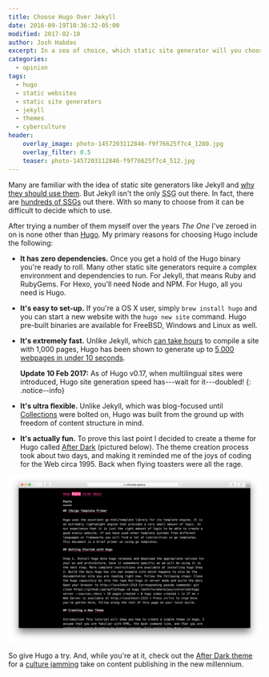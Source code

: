 ```yaml
---
title: Choose Hugo Over Jekyll
date: 2016-09-19T10:36:32-05:00
modified: 2017-02-10
author: Josh Habdas
excerpt: In a sea of choice, which static site generator will you choose?
categories:
  - opinion
tags:
  - hugo
  - static websites
  - static site generators
  - jekyll
  - themes
  - cyberculture
header:
    overlay_image: photo-1457203112846-f9f76625f7c4_1280.jpg
    overlay_filter: 0.5
    teaser: photo-1457203112846-f9f76625f7c4_512.jpg
---
```


Many are familiar with the idea of static site generators like Jekyll and [why they should use them](http://jekyll.tips/jekyll-casts/why-use-a-static-site-generator/). But Jekyll isn't the only <abbr title="Static Site Generator">SSG</abbr> out there. In fact, there are <a href="https://staticsitegenerators.net/" rel="nofollow">hundreds of SSGs</a> out there. With so many to choose from it can be difficult to decide which to use.

After trying a number of them myself over the years _The One_ I've zeroed in on is none other than [Hugo](https://gohugo.io). My primary reasons for choosing Hugo include the following:

- **It has zero dependencies.** Once you get a hold of the Hugo binary you're ready to roll. Many other static site generators require a complex environment and dependencies to run. For Jekyll, that means Ruby and RubyGems. For Hexo, you'll need Node and NPM. For Hugo, all you need is Hugo.
- **It's easy to set-up.** If you're a OS X user, simply `brew install hugo` and you can start a new website with the `hugo new site` command. Hugo pre-built binaries are available for FreeBSD, Windows and Linux as well.
- **It's extremely fast.** Unlike Jekyll, which [can take hours](https://mademistakes.com/articles/using-jekyll-2016/#posts-for-all-the-things) to compile a site with 1,000 pages, Hugo has been shown to generate up to [5,000 webpages in under 10 seconds](https://youtu.be/CdiDYZ51a2o).

  **Update 10 Feb 2017:** As of Hugo v0.17, when multilingual sites were introduced, Hugo site generation speed has---wait for it---doubled!
  {: .notice--info}

- **It's ultra flexible.** Unlike Jekyll, which was blog-focused until [Collections](https://jekyllrb.com/docs/collections/) were bolted on, Hugo was built from the ground up with freedom of content structure in mind.
- **It's actually fun.** To prove this last point I decided to create a theme for Hugo called [After Dark](https://comfusion.github.io/after-dark/) (pictured below). The theme creation process took about two days, and making it reminded me of the joys of coding for the Web circa 1995. Back when flying toasters were all the rage.

[![After Dark theme for Hugo screenshot](/images/after-dark-framed.png)](https://comfusion.github.io/after-dark/)

So give Hugo a try. And, while you're at it, check out the [After Dark theme](https://comfusion.github.io/after-dark/) for a [culture jamming](https://en.wikipedia.org/wiki/Vaporwave) take on content publishing in the new millennium.
